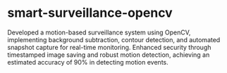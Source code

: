 # smart-surveillance-opencv
Developed a motion-based surveillance system using OpenCV, implementing background subtraction, contour detection, and automated snapshot capture for real-time monitoring. Enhanced security through timestamped image saving and robust motion detection, achieving an estimated accuracy of 90% in detecting motion events.
